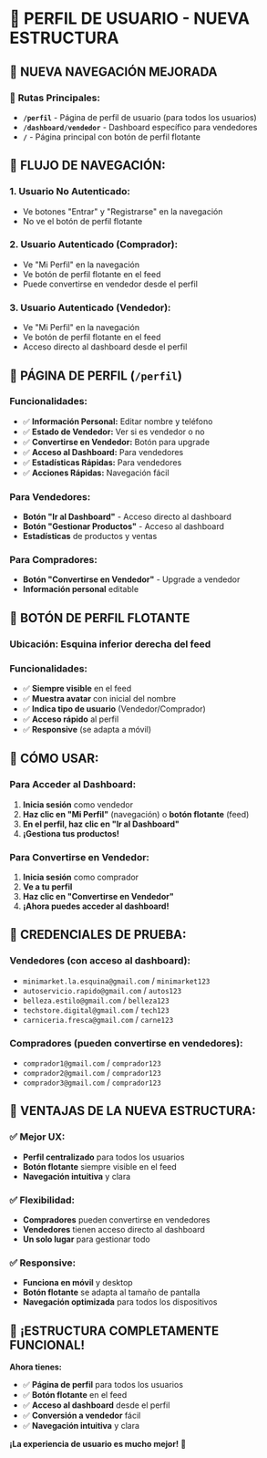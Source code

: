 # 👤 PERFIL DE USUARIO - NUEVA ESTRUCTURA

## 🎯 **NUEVA NAVEGACIÓN MEJORADA**

### 📍 **Rutas Principales:**
- **`/perfil`** - Página de perfil de usuario (para todos los usuarios)
- **`/dashboard/vendedor`** - Dashboard específico para vendedores
- **`/`** - Página principal con botón de perfil flotante

## 🔄 **FLUJO DE NAVEGACIÓN:**

### **1. Usuario No Autenticado:**
- Ve botones "Entrar" y "Registrarse" en la navegación
- No ve el botón de perfil flotante

### **2. Usuario Autenticado (Comprador):**
- Ve "Mi Perfil" en la navegación
- Ve botón de perfil flotante en el feed
- Puede convertirse en vendedor desde el perfil

### **3. Usuario Autenticado (Vendedor):**
- Ve "Mi Perfil" en la navegación
- Ve botón de perfil flotante en el feed
- Acceso directo al dashboard desde el perfil

## 🏪 **PÁGINA DE PERFIL (`/perfil`)**

### **Funcionalidades:**
- ✅ **Información Personal:** Editar nombre y teléfono
- ✅ **Estado de Vendedor:** Ver si es vendedor o no
- ✅ **Convertirse en Vendedor:** Botón para upgrade
- ✅ **Acceso al Dashboard:** Para vendedores
- ✅ **Estadísticas Rápidas:** Para vendedores
- ✅ **Acciones Rápidas:** Navegación fácil

### **Para Vendedores:**
- **Botón "Ir al Dashboard"** - Acceso directo al dashboard
- **Botón "Gestionar Productos"** - Acceso al dashboard
- **Estadísticas** de productos y ventas

### **Para Compradores:**
- **Botón "Convertirse en Vendedor"** - Upgrade a vendedor
- **Información personal** editable

## 🎯 **BOTÓN DE PERFIL FLOTANTE**

### **Ubicación:** Esquina inferior derecha del feed
### **Funcionalidades:**
- ✅ **Siempre visible** en el feed
- ✅ **Muestra avatar** con inicial del nombre
- ✅ **Indica tipo de usuario** (Vendedor/Comprador)
- ✅ **Acceso rápido** al perfil
- ✅ **Responsive** (se adapta a móvil)

## 🔧 **CÓMO USAR:**

### **Para Acceder al Dashboard:**
1. **Inicia sesión** como vendedor
2. **Haz clic en "Mi Perfil"** (navegación) o **botón flotante** (feed)
3. **En el perfil, haz clic en "Ir al Dashboard"**
4. **¡Gestiona tus productos!**

### **Para Convertirse en Vendedor:**
1. **Inicia sesión** como comprador
2. **Ve a tu perfil**
3. **Haz clic en "Convertirse en Vendedor"**
4. **¡Ahora puedes acceder al dashboard!**

## 📱 **CREDENCIALES DE PRUEBA:**

### **Vendedores (con acceso al dashboard):**
- `minimarket.la.esquina@gmail.com` / `minimarket123`
- `autoservicio.rapido@gmail.com` / `autos123`
- `belleza.estilo@gmail.com` / `belleza123`
- `techstore.digital@gmail.com` / `tech123`
- `carniceria.fresca@gmail.com` / `carne123`

### **Compradores (pueden convertirse en vendedores):**
- `comprador1@gmail.com` / `comprador123`
- `comprador2@gmail.com` / `comprador123`
- `comprador3@gmail.com` / `comprador123`

## 🎉 **VENTAJAS DE LA NUEVA ESTRUCTURA:**

### **✅ Mejor UX:**
- **Perfil centralizado** para todos los usuarios
- **Botón flotante** siempre visible en el feed
- **Navegación intuitiva** y clara

### **✅ Flexibilidad:**
- **Compradores** pueden convertirse en vendedores
- **Vendedores** tienen acceso directo al dashboard
- **Un solo lugar** para gestionar todo

### **✅ Responsive:**
- **Funciona en móvil** y desktop
- **Botón flotante** se adapta al tamaño de pantalla
- **Navegación optimizada** para todos los dispositivos

## 🚀 **¡ESTRUCTURA COMPLETAMENTE FUNCIONAL!**

**Ahora tienes:**
- ✅ **Página de perfil** para todos los usuarios
- ✅ **Botón flotante** en el feed
- ✅ **Acceso al dashboard** desde el perfil
- ✅ **Conversión a vendedor** fácil
- ✅ **Navegación intuitiva** y clara

**¡La experiencia de usuario es mucho mejor!** 🎯











